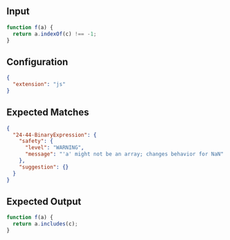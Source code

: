 
## Input
```javascript input
function f(a) {
  return a.indexOf(c) !== -1;
}
```

## Configuration
```json configuration
{
  "extension": "js"
}
```

## Expected Matches
```json expected matches
{
  "24-44-BinaryExpression": {
    "safety": {
      "level": "WARNING",
      "message": "'a' might not be an array; changes behavior for NaN"
    },
    "suggestion": {}
  }
}
```

## Expected Output
```javascript expected output
function f(a) {
  return a.includes(c);
}
```
